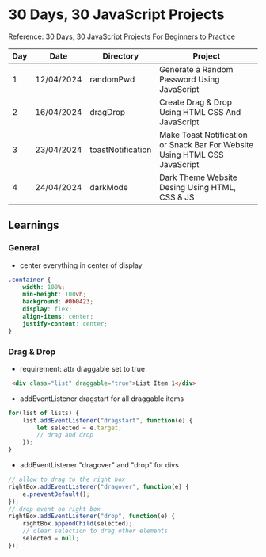 # 30 Days, 30 JavaScript Projects

Reference: [30 Days, 30 JavaScript Projects For Beginners to Practice](https://www.youtube.com/playlist?list=PLjwm_8O3suyOgDS_Z8AWbbq3zpCmR-WE9)

| Day | Date | Directory | Project |
|-----|------|-----------|---------|
| 1   | 12/04/2024 | randomPwd | Generate a Random Password Using JavaScript |
| 2   | 16/04/2024 | dragDrop  | Create Drag & Drop Using HTML CSS And JavaScript |
| 3   | 23/04/2024 | toastNotification | Make Toast Notification or Snack Bar For Website Using HTML CSS JavaScript |
| 4   | 24/04/2024 | darkMode | Dark Theme Website Desing Using HTML, CSS & JS |

## Learnings
### General
- center everything in center of display
```CSS
.container {
    width: 100%;
    min-height: 100vh;
    background: #0b0423;
    display: flex;
    align-items: center;
    justify-content: center;
}
```

### Drag & Drop
- requirement: attr draggable set to true
```HTML
 <div class="list" draggable="true">List Item 1</div>
```
- addEventListener dragstart for all draggable items
```JavaScript
for(list of lists) {
    list.addEventListener("dragstart", function(e) {
        let selected = e.target;
        // drag and drop
    });
}
```
- addEventListener "dragover" and "drop" for divs
```JavaScript
// allow to drag to the right box
rightBox.addEventListener("dragover", function(e) {
    e.preventDefault();
});
// drop event on right box
rightBox.addEventListener("drop", function(e) {
    rightBox.appendChild(selected);
    // clear selection to drag other elements
    selected = null;
});
```